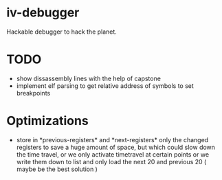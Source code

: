 # iv-debugger
Hackable debugger to hack the planet.



# TODO
* show dissassembly lines with the help of capstone
* implement elf parsing to get relative address of symbols to set breakpoints

# Optimizations
* store in \*previous-registers\* and \*next-registers\* only the 
  changed registers to save a huge amount of space, but which could
  slow down the time travel, or we only activate timetravel at certain 
  points or we write them down to list and only load the next 20 and previous 20
  ( maybe be the best solution )
  

  
